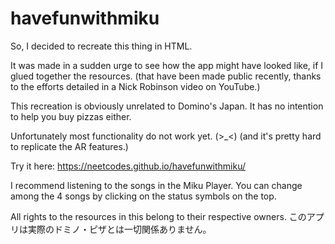 # havefunwithmiku

So, I decided to recreate this thing in HTML.

It was made in a sudden urge to see how the app might have looked like, if I glued together the resources. (that have been made public recently, thanks to the efforts detailed in a Nick Robinson video on YouTube.)

This recreation is obviously unrelated to Domino's Japan. It has no intention to help you buy pizzas either. 

Unfortunately most functionality do not work yet. (>_<) (and it's pretty hard to replicate the AR features.) 

Try it here:
https://neetcodes.github.io/havefunwithmiku/

I recommend listening to the songs in the Miku Player. You can change among the 4 songs by clicking on the status symbols on the top.

All rights to the resources in this belong to their respective owners.
このアプリは実際のドミノ・ピザとは一切関係ありません。
